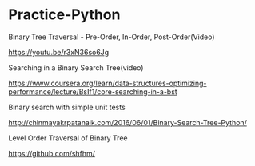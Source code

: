 # Practice-Python
Binary Tree Traversal - Pre-Order, In-Order, Post-Order(Video)

https://youtu.be/r3xN36so6Jg

Searching in a Binary Search Tree(video)

https://www.coursera.org/learn/data-structures-optimizing-performance/lecture/BsIf1/core-searching-in-a-bst

Binary search with simple unit tests

http://chinmayakrpatanaik.com/2016/06/01/Binary-Search-Tree-Python/

Level Order Traversal of Binary Tree

https://github.com/shfhm/
